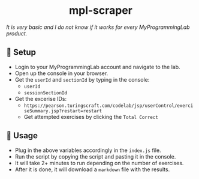 <h1 align="center">mpl-scraper</h1>

_It is very basic and I do not know if it works for every MyProgrammingLab product._

## 🔨 Setup

- Login to your MyProgrammingLab account and navigate to the lab.
- Open up the console in your browser.
- Get the `userId` and `sectionId` by typing in the console:
  - `userId`
  - `sessionSectionId`
- Get the excerise IDs:
  - `https://pearson.turingscraft.com/codelab/jsp/userControl/exerciseSummary.jsp?restart=restart`
  - Get attempted exercises by clicking the `Total Correct`

## 🚀 Usage

- Plug in the above variables accordingly in the `index.js` file.
- Run the script by copying the script and pasting it in the console.
- It will take 2+ minutes to run depending on the number of exercises.
- After it is done, it will download a `markdown` file with the results.

<!-- ## 💻 Example Output -->

<!-- ![Image](https://github.com/mtsfy/mpl-scraper/assets/101224885/40010442-86bd-4f17-9ac6-cf587b9c8298) -->
